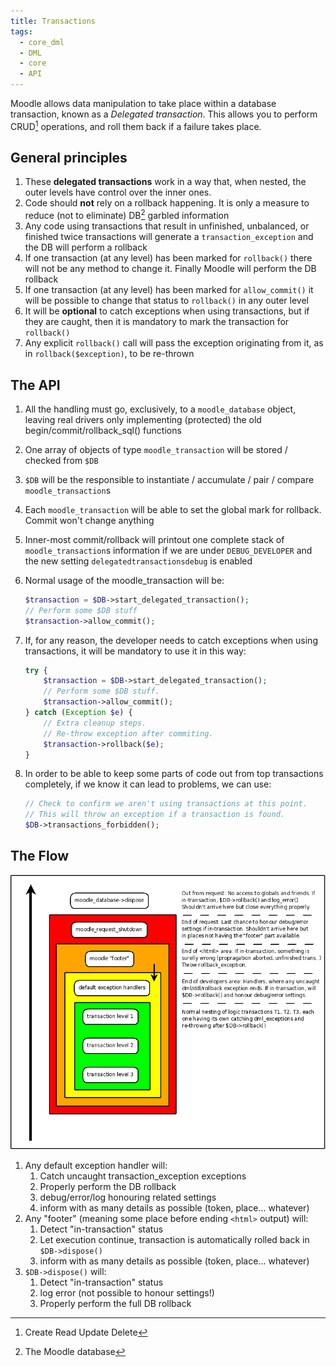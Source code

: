 ```yaml
---
title: Transactions
tags:
  - core_dml
  - DML
  - core
  - API
---
```


Moodle allows data manipulation to take place within a database transaction, known as a *Delegated transaction*. This allows you to perform CRUD[^1] operations, and roll them back if a failure takes place.

## General principles

1. These **delegated transactions** work in a way that, when nested, the outer levels have control over the inner ones.
2. Code should **not** rely on a rollback happening. It is only a measure to reduce (not to eliminate) DB[^2] garbled information
3. Any code using transactions that result in unfinished, unbalanced, or finished twice transactions will generate a `transaction_exception` and the DB will perform a rollback
4. If one transaction (at any level) has been marked for `rollback()` there will not be any method to change it. Finally Moodle will perform the DB rollback
5. If one transaction (at any level) has been marked for `allow_commit()` it will be possible to change that status to `rollback()` in any outer level
6. It will be **optional** to catch exceptions when using transactions, but if they are caught, then it is mandatory to mark the transaction for `rollback()`
7. Any explicit `rollback()` call will pass the exception originating from it, as in `rollback($exception)`, to be re-thrown

## The API

1. All the handling must go, exclusively, to a `moodle_database` object, leaving real drivers only implementing (protected) the old begin/commit/rollback_sql() functions
2. One array of objects of type `moodle_transaction` will be stored / checked from `$DB`
3. `$DB` will be the responsible to instantiate / accumulate / pair / compare `moodle_transaction`s
4. Each `moodle_transaction` will be able to set the global mark for rollback. Commit won't change anything
5. Inner-most commit/rollback will printout one complete stack of `moodle_transaction`s information if we are under `DEBUG_DEVELOPER` and the new setting `delegatedtransactionsdebug` is enabled
6. Normal usage of the moodle_transaction will be:

    ```php
    $transaction = $DB->start_delegated_transaction();
    // Perform some $DB stuff
    $transaction->allow_commit();
    ```

7. If, for any reason, the developer needs to catch exceptions when using transactions, it will be mandatory to use it in this way:

    ```php
    try {
        $transaction = $DB->start_delegated_transaction();
        // Perform some $DB stuff.
        $transaction->allow_commit();
    } catch (Exception $e) {
        // Extra cleanup steps.
        // Re-throw exception after commiting.
        $transaction->rollback($e);
    }
    ```

8. In order to be able to keep some parts of code out from top transactions completely, if we know it can lead to problems, we can use:

    ```php
    // Check to confirm we aren't using transactions at this point.
    // This will throw an exception if a transaction is found.
    $DB->transactions_forbidden();
    ```

## The Flow

![The flow of transactions in diagram format](./_delegated-transactions/TransactionsAndExceptionsFlow.png)

1. Any default exception handler will:
    1. Catch uncaught transaction_exception exceptions
    2. Properly perform the DB rollback
    3. debug/error/log honouring related settings
    4. inform with as many details as possible (token, place... whatever)
2. Any "footer" (meaning some place before ending `<html>` output) will:
    1. Detect "in-transaction" status
    2. Let execution continue, transaction is automatically rolled back in `$DB->dispose()`
    3. inform with as many details as possible (token, place... whatever)
3. `$DB->dispose()` will:
    1. Detect "in-transaction" status
    2. log error (not possible to honour settings!)
    3. Properly perform the full DB rollback

[^1]: Create Read Update Delete
[^2]: The Moodle database
